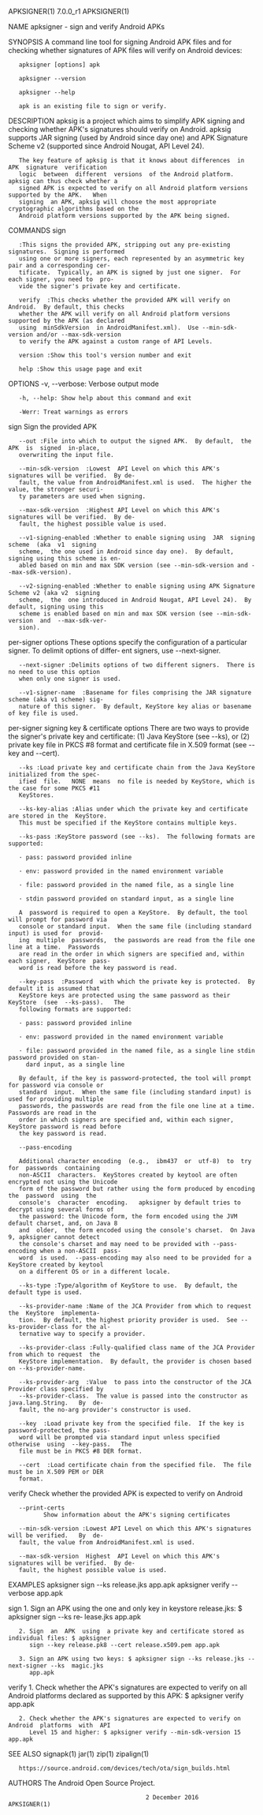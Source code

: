 APKSIGNER(1)                                   7.0.0_r1                                  APKSIGNER(1)

NAME
       apksigner - sign and verify Android APKs

SYNOPSIS
       A  command  line tool for signing Android APK files and for checking whether signatures of APK
       files will verify on Android devices:

       apksigner [options] apk

       apksigner --version

       apksigner --help

       apk is an existing file to sign or verify.

DESCRIPTION
       apksig is a project which aims to simplify APK signing and checking whether  APK's  signatures
       should verify on Android.  apksig supports JAR signing (used by Android since day one) and APK
       Signature Scheme v2 (supported since Android Nougat, API Level 24).

       The key feature of apksig is that it knows about differences  in  APK  signature  verification
       logic  between  different  versions  of the Android platform.  apksig can thus check whether a
       signed APK is expected to verify on all Android platform versions supported by the APK.   When
       signing  an APK, apksig will choose the most appropriate cryptographic algorithms based on the
       Android platform versions supported by the APK being signed.

COMMANDS
       sign

       :This signs the provided APK, stripping out any pre-existing signatures.  Signing is performed
       using one or more signers, each represented by an asymmetric key pair and a corresponding cer‐
       tificate.  Typically, an APK is signed by just one signer.  For each signer, you need to  pro‐
       vide the signer's private key and certificate.

       verify  :This checks whether the provided APK will verify on Android.  By default, this checks
       whether the APK will verify on all Android platform versions supported by the APK (as declared
       using  minSdkVersion  in AndroidManifest.xml).  Use --min-sdk-version and/or --max-sdk-version
       to verify the APK against a custom range of API Levels.

       version :Show this tool's version number and exit

       help :Show this usage page and exit

OPTIONS
       -v, --verbose: Verbose output mode

       -h, --help: Show help about this command and exit

       -Werr: Treat warnings as errors

   sign
       Sign the provided APK

       --out :File into which to output the signed APK.  By default,  the  APK  is  signed  in-place,
       overwriting the input file.

       --min-sdk-version  :Lowest  API Level on which this APK's signatures will be verified.  By de‐
       fault, the value from AndroidManifest.xml is used.  The higher the value, the stronger securi‐
       ty parameters are used when signing.

       --max-sdk-version  :Highest API Level on which this APK's signatures will be verified.  By de‐
       fault, the highest possible value is used.

       --v1-signing-enabled :Whether to enable signing using  JAR  signing  scheme  (aka  v1  signing
       scheme,  the one used in Android since day one).  By default, signing using this scheme is en‐
       abled based on min and max SDK version (see --min-sdk-version and --max-sdk-version).

       --v2-signing-enabled :Whether to enable signing using APK Signature Scheme v2 (aka v2  signing
       scheme,  the  one introduced in Android Nougat, API Level 24).  By default, signing using this
       scheme is enabled based on min and max SDK version (see --min-sdk-version  and  --max-sdk-ver‐
       sion).

   per-signer options
       These options specify the configuration of a particular signer.  To delimit options of differ‐
       ent signers, use --next-signer.

       --next-signer :Delimits options of two different signers.  There is no need to use this option
       when only one signer is used.

       --v1-signer-name  :Basename for files comprising the JAR signature scheme (aka v1 scheme) sig‐
       nature of this signer.  By default, KeyStore key alias or basename of key file is used.

   per-signer signing key & certificate options
       There are two ways to provide the signer's private key and certificate: (1) Java KeyStore (see
       --ks),  or  (2)  private  key file in PKCS #8 format and certificate file in X.509 format (see
       --key and --cert).

       --ks :Load private key and certificate chain from the Java KeyStore initialized from the spec‐
       ified  file.   NONE  means  no file is needed by KeyStore, which is the case for some PKCS #11
       KeyStores.

       --ks-key-alias :Alias under which the private key and certificate are stored in the  KeyStore.
       This must be specified if the KeyStore contains multiple keys.

       --ks-pass :KeyStore password (see --ks).  The following formats are supported:

       · pass: password provided inline

       · env: password provided in the named environment variable

       · file: password provided in the named file, as a single line

       · stdin password provided on standard input, as a single line

       A  password is required to open a KeyStore.  By default, the tool will prompt for password via
       console or standard input.  When the same file (including standard input) is used for  provid‐
       ing  multiple  passwords,  the passwords are read from the file one line at a time.  Passwords
       are read in the order in which signers are specified and, within each signer,  KeyStore  pass‐
       word is read before the key password is read.

       --key-pass  :Password  with which the private key is protected.  By default it is assumed that
       KeyStore keys are protected using the same password as their KeyStore  (see  --ks-pass).   The
       following formats are supported:

       · pass: password provided inline

       · env: password provided in the named environment variable

       · file: password provided in the named file, as a single line stdin password provided on stan‐
         dard input, as a single line

       By default, if the key is password-protected, the tool will prompt for password via console or
       standard  input.  When the same file (including standard input) is used for providing multiple
       passwords, the passwords are read from the file one line at a time.  Passwords are read in the
       order in which signers are specified and, within each signer, KeyStore password is read before
       the key password is read.

       --pass-encoding

       Additional character encoding  (e.g.,  ibm437  or  utf-8)  to  try  for  passwords  containing
       non-ASCII  characters.  KeyStores created by keytool are often encrypted not using the Unicode
       form of the password but rather using the form produced by encoding  the  password  using  the
       console's  character  encoding.   apksigner by default tries to decrypt using several forms of
       the password: the Unicode form, the form encoded using the JVM default charset, and, on Java 8
       and  older,  the form encoded using the console's charset.  On Java 9, apksigner cannot detect
       the console's charset and may need to be provided with --pass-encoding when a non-ASCII  pass‐
       word  is used.  --pass-encoding may also need to be provided for a KeyStore created by keytool
       on a different OS or in a different locale.

       --ks-type :Type/algorithm of KeyStore to use.  By default, the default type is used.

       --ks-provider-name :Name of the JCA Provider from which to request  the  KeyStore  implementa‐
       tion.  By default, the highest priority provider is used.  See --ks-provider-class for the al‐
       ternative way to specify a provider.

       --ks-provider-class :Fully-qualified class name of the JCA Provider from which to request  the
       KeyStore implementation.  By default, the provider is chosen based on --ks-provider-name.

       --ks-provider-arg  :Value  to pass into the constructor of the JCA Provider class specified by
       --ks-provider-class.  The value is passed into the constructor as  java.lang.String.   By  de‐
       fault, the no-arg provider's constructor is used.

       --key  :Load private key from the specified file.  If the key is password-protected, the pass‐
       word will be prompted via standard input unless specified  otherwise  using  --key-pass.   The
       file must be in PKCS #8 DER format.

       --cert  :Load certificate chain from the specified file.  The file must be in X.509 PEM or DER
       format.

   verify
       Check whether the provided APK is expected to verify on Android

       --print-certs
              Show information about the APK's signing certificates

       --min-sdk-version :Lowest API Level on which this APK's signatures will be verified.   By  de‐
       fault, the value from AndroidManifest.xml is used.

       --max-sdk-version  Highest  API Level on which this APK's signatures will be verified.  By de‐
       fault, the highest possible value is used.

EXAMPLES
       apksigner sign --ks release.jks app.apk apksigner verify --verbose app.apk

   sign
       1. Sign an APK using the one and only key in keystore release.jks: $ apksigner sign  --ks  re‐
          lease.jks app.apk

       2. Sign  an  APK  using  a private key and certificate stored as individual files: $ apksigner
          sign --key release.pk8 --cert release.x509.pem app.apk

       3. Sign an APK using two keys: $ apksigner sign --ks release.jks --next-signer --ks  magic.jks
          app.apk

   verify
       1. Check whether the APK's signatures are expected to verify on all Android platforms declared
          as supported by this APK: $ apksigner verify app.apk

       2. Check whether the APK's signatures are expected to verify on  Android  platforms  with  API
          Level 15 and higher: $ apksigner verify --min-sdk-version 15 app.apk

SEE ALSO
       signapk(1) jar(1) zip(1) zipalign(1)

       https://source.android.com/devices/tech/ota/sign_builds.html

AUTHORS
       The Android Open Source Project.

                                           2 December 2016                               APKSIGNER(1)
